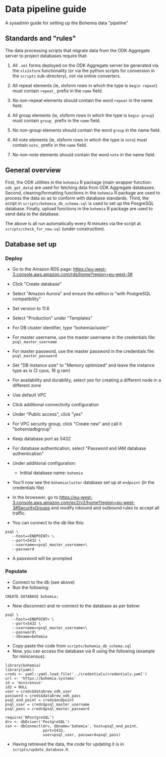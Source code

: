 # Data pipeline guide

A sysadmin guide for setting up the Bohemia data "pipeline"

## Standards and "rules"  

The data processing scripts that migrate data from the ODK Aggregate server to project databases require that: 

1. All `.xml` forms deployed on the ODK Aggregate server be generated via the `xls2xform` functionality (or via the python scripts for conversion in the `scripts` sub-directory), _not_ via online converters.

2. All repeat elements (ie, xlsform rows in which the type is `begin repeat`) must contain `repeat_` prefix in the `name` field.

3. No non-repeat elements should contain the word `repeat` in the name field.

4. All group elements (ie, xlsform rows in which the type is `begin group`) must contain `group_` prefix in the `name` field.

5. No non-group elements should contain the word `group` in the name field.

6. All note elements (ie, xlsform rows in which the type is `note`) must contain `note_` prefix in the `name` field.

7. No non-note elements should contain the word `note` in the name field.


## General overview

First, the ODK utilities in the `bohemia` R package (main wrapper function: `odk_get_data`) are used for fetching data from ODK Aggregate databases. Second, cleaning/formatting functions in the `bohemia` R package are used to process the data so as to conform with database standards. Third, the script in `scripts/bohemia_db_schema.sql` is used to set up the PosgreSQL database. Finally, upload functions in the `bohemia` R package are used to send data to the database. 

The above is all run automatically every N minutes via the script at `scripts/check_for_new.sql` (under construction).

## Database set up

### Deploy  

- Go to the Amazon RDS page: https://eu-west-3.console.aws.amazon.com/rds/home?region=eu-west-3#  
- Click "Create database"  
- Select "Amazon Aurora" and ensure the edition is "with PostgreSQL compatibility"  
- Set version to 11.6  
- Select "Production" under "Templates"  
- For DB cluster identifier, type "bohemiacluster"  
- For master username, use the master username in the credentials file: `psql_master_username`
- For master password, use the master password in the credentials file: `psql_master_password`
- Set "DB instance size" to "Memory optimized" and leave the instance type as is (2 cpus, 16 g ram)  
- For availability and durability, select yes for creating a different node in a different zone  
- Use default VPC  
- Click additional connectivity configuration  
- Under "Public access", click "yes"  
- For VPC security group, click "Create new" and call it "bohemiadbgroup"  
- Keep database port as 5432  
- For database authentication, select "Password and IAM database authentication"  
- Under additional configuration:
  - Intitial database name: `bohemia`  
- You'll now see the `bohemiacluster` database set up at `endpoint` (in the credentials file)
- In the browswer, go to https://eu-west-3.console.aws.amazon.com/ec2/v2/home?region=eu-west-3#SecurityGroups and modify inbound and outbound rules to accept all traffic.  

- You can connect to the db like this:  
```
psql \
   --host=<ENDPOINT> \
   --port=5432 \
   --username=<psql_master_username>\
   --password
```
- A password will be prompted  


### Populate

- Connect to the db (see above)  
- Run the following:  
```
CREATE DATABASE bohemia;
``` 
- Now disconnect and re-connect to the database as per below:

```
psql \
   --host=<ENDPOINT> \
   --port=5432 \
   --username=<psql_master_username>\
   --password\
   --dbname=bohemia
```

- Copy paste the code from `scripts/bohemia_db_schema.sql`  
- Now, you can access the database via R using the following (example for minicensus):  

```
library(bohemia)
library(yaml)
creds <- yaml::yaml.load_file('../credentials/credentials.yaml')
url <- 'https://bohemia.systems'
id = 'minicensus'
id2 = NULL
user = creds$databrew_odk_user
password = creds$databrew_odk_pass
psql_end_point = creds$endpoint
psql_user = creds$psql_master_username
psql_pass = creds$psql_master_password

require('RPostgreSQL')
drv <- dbDriver('PostgreSQL')
con <- dbConnect(drv, dbname='bohemia', host=psql_end_point, 
                 port=5432,
                 user=psql_user, password=psql_pass)
```

- Having retrieved the data, the code for updating it is in `scripts/update_database.R`.  

